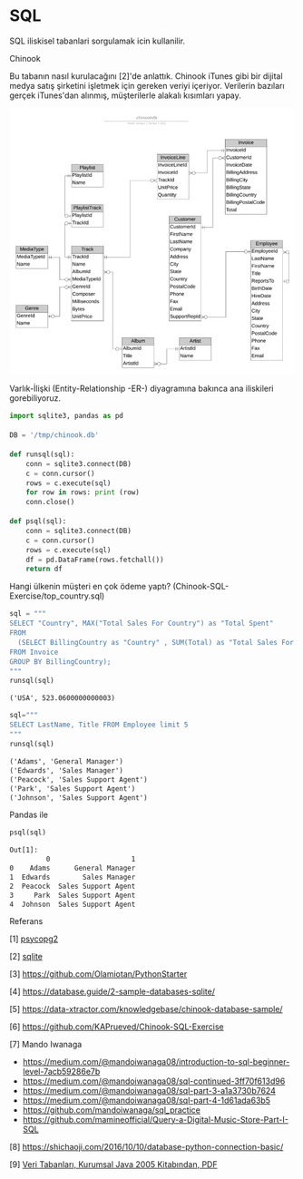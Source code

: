 # SQL

SQL iliskisel tabanlari sorgulamak icin kullanilir.  

Chinook

Bu tabanın nasıl kurulacağını [2]'de anlattık. Chinook iTunes gibi bir
dijital medya satış şirketini işletmek için gereken veriyi
içeriyor. Verilerin bazıları gerçek iTunes'dan alınmış, müşterilerle
alakalı kısımları yapay.

![](chinook_er.jpeg)

Varlık-İlişki (Entity-Relationship -ER-) diyagramına bakınca ana
iliskileri gorebiliyoruz. 


```python
import sqlite3, pandas as pd

DB = '/tmp/chinook.db'

def runsql(sql):
    conn = sqlite3.connect(DB)
    c = conn.cursor()
    rows = c.execute(sql)
    for row in rows: print (row)
    conn.close()
    
def psql(sql):
    conn = sqlite3.connect(DB)
    c = conn.cursor()
    rows = c.execute(sql)
    df = pd.DataFrame(rows.fetchall())
    return df
```


Hangi ülkenin müşteri en çok ödeme yaptı? (Chinook-SQL-Exercise/top_country.sql)


```python
sql = """
SELECT "Country", MAX("Total Sales For Country") as "Total Spent"
FROM 
  (SELECT BillingCountry as "Country" , SUM(Total) as "Total Sales For Country"
FROM Invoice 
GROUP BY BillingCountry);
"""
runsql(sql)
```

```text
('USA', 523.0600000000003)
```


```python
sql="""
SELECT LastName, Title FROM Employee limit 5
"""
runsql(sql)
```

```text
('Adams', 'General Manager')
('Edwards', 'Sales Manager')
('Peacock', 'Sales Support Agent')
('Park', 'Sales Support Agent')
('Johnson', 'Sales Support Agent')
```

Pandas ile

```python
psql(sql)
```

```text
Out[1]: 
         0                    1
0    Adams      General Manager
1  Edwards        Sales Manager
2  Peacock  Sales Support Agent
3     Park  Sales Support Agent
4  Johnson  Sales Support Agent
```

















Referans

[1] [psycopg2](../../2012/06/psycopg2-python-ile-api-bazli-postgresql-erisimi.md)

[2] [sqlite](../../2018/03/sqlite-basit-sekilde-hzl-diske-deger-yazma.md)

[3] https://github.com/Olamiotan/PythonStarter

[4] https://database.guide/2-sample-databases-sqlite/

[5] https://data-xtractor.com/knowledgebase/chinook-database-sample/

[6] https://github.com/KAPrueved/Chinook-SQL-Exercise

[7] Mando Iwanaga

* https://medium.com/@mandoiwanaga08/introduction-to-sql-beginner-level-7acb59286e7b
* https://medium.com/@mandoiwanaga08/sql-continued-3ff70f613d96
* https://medium.com/@mandoiwanaga08/sql-part-3-a1a3730b7624
* https://medium.com/@mandoiwanaga08/sql-part-4-1d61ada63b5
* https://github.com/mandoiwanaga/sql_practice
* https://github.com/mamineofficial/Query-a-Digital-Music-Store-Part-I-SQL

[8] https://shichaoji.com/2016/10/10/database-python-connection-basic/

[9] [Veri Tabanları, Kurumsal Java 2005 Kitabından, PDF](db-kj.pdf)










